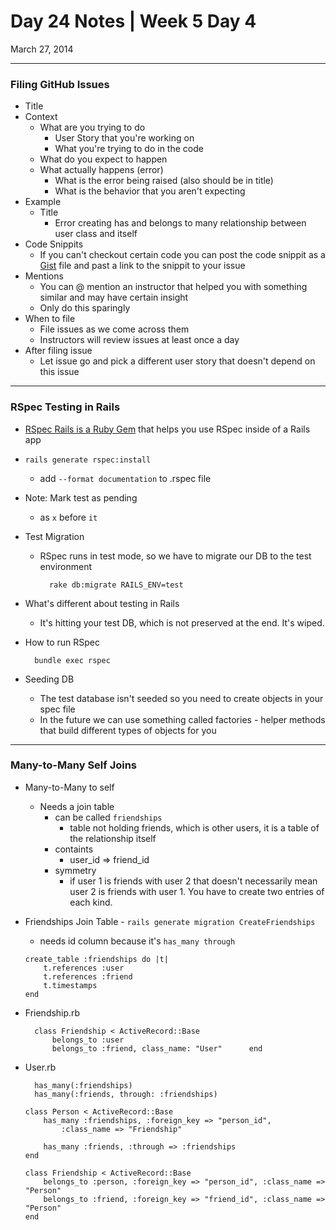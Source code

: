 # Day 24 Notes | Week 5 Day 4

March 27, 2014

---

### Filing GitHub Issues

* Title
* Context 
	* What are you trying to do
		* User Story that you're working on
		* What you're trying to do in the code
	* What do you expect to happen
	* What actually happens (error)
		* What is the error being raised (also should be in title)
		* What is the behavior that you aren't expecting
* Example
	* Title
		* Error creating has and belongs to many relationship between user class and itself	
* Code Snippits
	* If you can't checkout certain code you can post the code snippit as a [Gist](https://gist.github.com) file and past a link to the snippit to your issue
* Mentions
	* You can @ mention an instructor that helped you with something similar and may have certain insight
	* Only do this sparingly
* When to file
	* File issues as we come across them
	* Instructors will review issues at least once a day
* After filing issue
	* Let issue go and pick a different user story that doesn't depend on this issue
	
---

### RSpec Testing in Rails

* [RSpec Rails is a Ruby Gem](https://github.com/rspec/rspec-rails) that helps you use RSpec inside of a Rails app
* ```rails generate rspec:install```
	* add ```--format documentation``` to .rspec file
* Note: Mark test as pending
	* as ```x``` before ```it```
* Test Migration
	* RSpec runs in test mode, so we have to migrate our DB to the test environment
	
			rake db:migrate RAILS_ENV=test
			
* What's different about testing in Rails
	* It's hitting your test DB, which is not preserved at the end. It's wiped. 
* How to run RSpec

		bundle exec rspec

* Seeding DB
	* The test database isn't seeded so you need to create objects in your spec file
	* In the future we can use something called factories - helper methods that build different types of objects for you
	
---

### Many-to-Many Self Joins

* Many-to-Many to self
	* Needs a join table
		* can be called ```friendships```
			* table not holding friends, which is other users, it is a table of the relationship itself
		* containts
			* user_id => friend_id
		* symmetry
			* if user 1 is friends with user 2 that doesn't necessarily mean user 2 is friends with user 1. You have to create two entries of each kind. 
* Friendships Join Table - ```rails generate migration CreateFriendships```
	* needs id column because it's ```has_many through```
	
	```
	create_table :friendships do |t|
		t.references :user
		t.references :friend
		t.timestamps
	end
	```

* Friendship.rb

		class Friendship < ActiveRecord::Base
			belongs_to :user
			belongs_to :friend, class_name: "User"		end	

* User.rb

		has_many(:friendships)
		has_many(:friends, through: :friendships)

			
			
	```
	class Person < ActiveRecord::Base
		has_many :friendships, :foreign_key => "person_id",
			:class_name => "Friendship"
			
		has_many :friends, :through => :friendships
	end
	
	class Friendship < ActiveRecord::Base
		belongs_to :person, :foreign_key => "person_id", :class_name => "Person"
		belongs_to :friend, :foreign_key => "friend_id", :class_name => "Person"
	end
	
	```